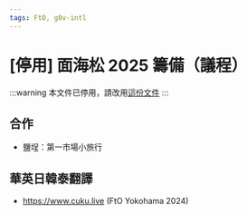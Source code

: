 ```yaml
---
tags: FtO, g0v-intl
---
```

# [停用] 面海松 2025 籌備（議程）

:::warning
本文件已停用，請改用[這份文件](https://docs.google.com/document/d/1bRdKJ9aKrt4pr5xhSYhPpsviJtYsxxYAxUKOMSbOlo8/edit)
:::

## 合作

- 鹽埕：第一市場小旅行

## 華英日韓泰翻譯

- https://www.cuku.live (FtO Yokohama 2024)
